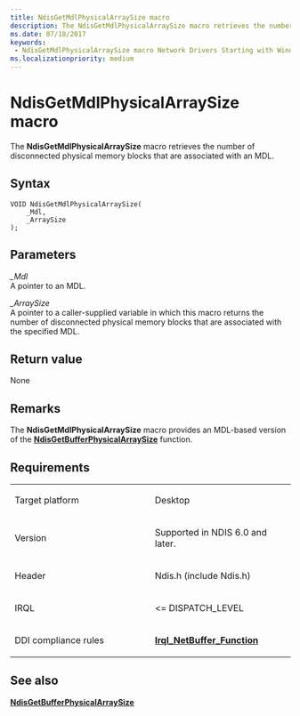 ```yaml
---
title: NdisGetMdlPhysicalArraySize macro
description: The NdisGetMdlPhysicalArraySize macro retrieves the number of disconnected physical memory blocks that are associated with an MDL.
ms.date: 07/18/2017
keywords:
 - NdisGetMdlPhysicalArraySize macro Network Drivers Starting with Windows Vista
ms.localizationpriority: medium
---
```


# NdisGetMdlPhysicalArraySize macro


The **NdisGetMdlPhysicalArraySize** macro retrieves the number of disconnected physical memory blocks that are associated with an MDL.

## Syntax

```ManagedCPlusPlus
VOID NdisGetMdlPhysicalArraySize(
    _Mdl,
    _ArraySize
);
```

## Parameters

*\_Mdl*   
A pointer to an MDL.

*\_ArraySize*   
A pointer to a caller-supplied variable in which this macro returns the number of disconnected physical memory blocks that are associated with the specified MDL.

## Return value

None

## Remarks

The **NdisGetMdlPhysicalArraySize** macro provides an MDL-based version of the [**NdisGetBufferPhysicalArraySize**](/previous-versions/windows/hardware/network/ff552033(v=vs.85)) function.

## Requirements

<table>
<colgroup>
<col width="50%" />
<col width="50%" />
</colgroup>
<tbody>
<tr class="odd">
<td><p>Target platform</p></td>
<td>Desktop</td>
</tr>
<tr class="even">
<td><p>Version</p></td>
<td><p>Supported in NDIS 6.0 and later.</p></td>
</tr>
<tr class="odd">
<td><p>Header</p></td>
<td>Ndis.h (include Ndis.h)</td>
</tr>
<tr class="even">
<td><p>IRQL</p></td>
<td><p>&lt;= DISPATCH_LEVEL</p></td>
</tr>
<tr class="odd">
<td><p>DDI compliance rules</p></td>
<td><a href="/windows-hardware/drivers/devtest/ndis-irql-netbuffer-function" data-raw-source="[&lt;strong&gt;Irql_NetBuffer_Function&lt;/strong&gt;](../devtest/ndis-irql-netbuffer-function.md)"><strong>Irql_NetBuffer_Function</strong></a></td>
</tr>
</tbody>
</table>

## See also


[**NdisGetBufferPhysicalArraySize**](/previous-versions/windows/hardware/network/ff552033(v=vs.85))


